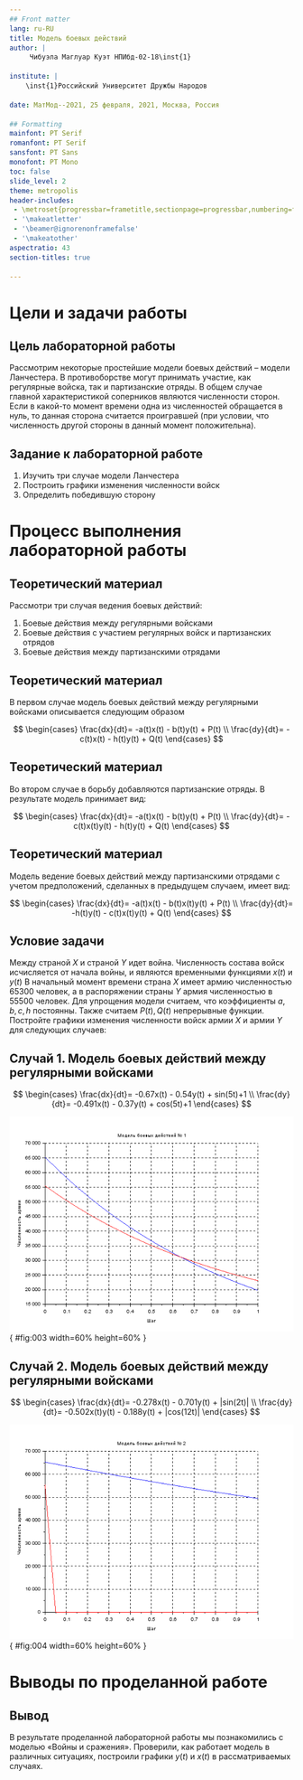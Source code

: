 ```yaml
---
## Front matter
lang: ru-RU
title: Модель боевых действий
author: |
	 Чибуэла Маглуар Куэт НПИбд-02-18\inst{1}

institute: |
	\inst{1}Российский Университет Дружбы Народов

date: МатМод--2021, 25 февраля, 2021, Москва, Россия

## Formatting
mainfont: PT Serif
romanfont: PT Serif
sansfont: PT Sans
monofont: PT Mono
toc: false
slide_level: 2
theme: metropolis
header-includes: 
 - \metroset{progressbar=frametitle,sectionpage=progressbar,numbering=fraction}
 - '\makeatletter'
 - '\beamer@ignorenonframefalse'
 - '\makeatother'
aspectratio: 43
section-titles: true

---
```


# Цели и задачи работы

## Цель лабораторной работы

Рассмотрим некоторые простейшие модели боевых действий – модели Ланчестера. В противоборстве могут принимать участие, как регулярные войска, так и партизанские отряды. В общем случае главной характеристикой соперников являются численности сторон. Если в какой-то момент времени одна из численностей обращается в нуль, то данная сторона считается проигравшей (при условии, что численность другой стороны в данный момент положительна). 


## Задание к лабораторной работе

1. Изучить три случае модели Ланчестера
2. Построить графики изменения численности войск 
3. Определить победившую сторону

# Процесс выполнения лабораторной работы

## Теоретический материал 

Рассмотри три случая ведения боевых действий: 

1. Боевые действия между регулярными войсками
2. Боевые действия с участием регулярных войск и партизанских отрядов
3. Боевые действия между партизанскими отрядами 

## Теоретический материал 

В первом случае модель боевых действий между регулярными войсками описывается следующим образом

$$
 \begin{cases}
	\frac{dx}{dt}= -a(t)x(t) - b(t)y(t) + P(t)
	\\   
	\frac{dy}{dt}= -c(t)x(t) - h(t)y(t) + Q(t)
 \end{cases}
$$


## Теоретический материал 

Во втором случае в борьбу добавляются партизанские отряды. В результате модель принимает вид:

$$
 \begin{cases}
	\frac{dx}{dt}= -a(t)x(t) - b(t)y(t) + P(t)
	\\   
	\frac{dy}{dt}= -c(t)x(t)y(t) - h(t)y(t) + Q(t)
 \end{cases}
$$

## Теоретический материал 

Модель ведение боевых действий между партизанскими отрядами с учетом предположений, сделанных в предыдущем случаем, имеет вид:

$$
 \begin{cases}
	\frac{dx}{dt}= -a(t)x(t) - b(t)x(t)y(t) + P(t)
	\\   
	\frac{dy}{dt}= -h(t)y(t) - c(t)x(t)y(t) + Q(t)
 \end{cases}
$$


## Условие задачи

Между страной $X$ и страной $Y$ идет война. Численность состава войск исчисляется от начала войны, и являются временными функциями $x(t)$ и $y(t)$
В начальный момент времени страна $X$ имеет армию численностью 65300 человек, а в распоряжении страны $Y$ армия численностью в 55500 человек.
Для упрощения модели считаем, что коэффициенты $a, b, c, h$ постоянны. 
Также считаем $P(t), Q(t)$ непрерывные функции.
Постройте графики изменения численности войск армии $X$ и армии $Y$ для следующих случаев:

## Случай 1. Модель боевых действий между регулярными войсками

$$
 \begin{cases}
	\frac{dx}{dt}= -0.67x(t) - 0.54y(t) + sin(5t)+1
	\\   
	\frac{dy}{dt}= -0.491x(t) - 0.37y(t) + cos(5t)+1
 \end{cases}
$$

![График численности для случая 1](image/03.png){ #fig:003 width=60% height=60% }


## Случай 2. Модель боевых действий между регулярными войсками

$$
 \begin{cases}
	\frac{dx}{dt}= -0.278x(t) - 0.701y(t) + |sin(2t)|
	\\   
	\frac{dy}{dt}= -0.502x(t)y(t) - 0.188y(t) + |cos(12t)|
 \end{cases}
$$

![График численности для случая 2](image/04.png){ #fig:004 width=60% height=60% }


# Выводы по проделанной работе

## Вывод

В результате проделанной лабораторной работы мы познакомились с моделью «Войны и сражения». 
Проверили, как работает модель в различных ситуациях, построили графики $y(t)$ и $x(t)$ в рассматриваемых случаях.